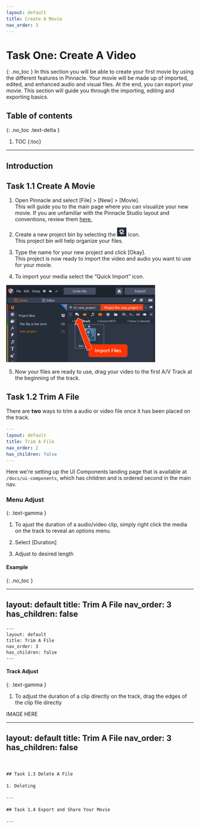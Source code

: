```yaml
---
layout: default
title: Create A Movie
nav_order: 3
---
```


# Task One: Create A Video 
{: .no_toc } 
In this section you will be able to create your first movie by using the different features in Pinnacle. Your movie will 
be made up of imported, edited, and enhanced audio and visual files. At the end, you can export your movie. This section will guide you through the importing, editing and exporting basics. 

## Table of contents
{: .no_toc .text-delta }

1. TOC
{:toc}

---
## Introduction 

## Task 1.1 Create A Movie

1.  Open Pinnacle and select [File] > [New] > [Movie].  
This will guide you to the main page where you can visualize your new movie. If you are unfamiliar
with the Pinnacle Studio layout and conventions, review them [here.](/index.md) 

2.  Create a new project bin by selecting the ![BOX](images/box_icon.png) icon.  
This project bin will help organize your files. 

3.  Type the name for your new project and click [Okay].  
This project is now ready to import the video and audio you want to use for your movie. 

4.  To import your media select the “Quick Import” icon.  

![Quick Imports](images/importFiles.png)

5.	Now your files are ready to use, drag your video to the first A/V Track at the beginning of the track.  
    

## Task 1.2 Trim A File

There are **two** ways to trim a audio or video file once it has been placed on the track. 

```yaml
---
layout: default
title: Trim A File
nav_order: 2
has_children: false
---
```

Here we're setting up the UI Components landing page that is available at `/docs/ui-components`, which has children and is ordered second in the main nav.

### Menu Adjust
{: .text-gamma }
1. To ajust the duration of a audio/video clip, simply right click the media on the track to reveal an options menu. 

2. Select [Duration]

3. Adjust to desired length 

#### Example
{: .no_toc }

---
layout: default
title: Trim A File
nav_order: 3
has_children: false
---
```
---
layout: default
title: Trim A File
nav_order: 3
has_children: false
---
```
#### Track Adjust 
{: .text-gamma }

1. To adjust the duration of a clip directly on the track, drag the edges of the clip file directly

IMAGE HERE 

---
layout: default
title: Trim A File
nav_order: 3
has_children: false
---
```


## Task 1.3 Delete A File 

1. Deleting 

---

## Task 1.4 Export and Share Your Movie

---
